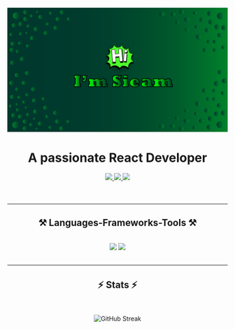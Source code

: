 ![logo](https://github.com/srssieam/srssieam/blob/main/github%20banner.png)
<h1 align="center">A passionate React Developer</h1>

<div align="center" style="margin-bottom: 20px;"> 
  <a href="mailto:srssieam@gmail.com">
    <img src="https://img.shields.io/badge/Gmail-333333?style=for-the-badge&logo=gmail&logoColor=red" />
  </a>
  <a href="https://www.linkedin.com/in/srs-sieam-66b1972a0/" target="_blank">
    <img src="https://img.shields.io/badge/LinkedIn-0077B5?style=for-the-badge&logo=linkedin&logoColor=white" target="_blank" />
  </a>
  <a href="https://srssieam.vercel.app" target="_blank">
     <img src="https://img.shields.io/badge/Portfolio-FF5722?style=for-the-badge&logo=todoist&logoColor=white" target="_blank" /> <!-- sqlite, safari, google-chrome are other good icon options -->
  </a>
</div>
<br/>
 <hr/>
 
<h2 align="center">⚒️ Languages-Frameworks-Tools ⚒️</h2>
<br/>
<div align="center">
    <img src="https://skillicons.dev/icons?i=react,html,css,tailwind,mui,figma,javascript,vscode,github,git" />
    <img src="https://skillicons.dev/icons?i=nodejs,express,firebase,mongodb" /><br>
</div>

<br/>
<hr/>

<h2 align="center">⚡ Stats ⚡</h2>
<br/>
<p align="center">
    <img src="https://github-readme-streak-stats.herokuapp.com?user=srssieam&theme=dark&border_radius=8&date_format=M%20j%5B%2C%20Y%5D&mode=weekly&type=png&background=45%2C01312A%2C087B1E&dates=EBEA05&stroke=15EB0C&ring=0AEB18&fire=23EB03&sideNums=05EB1B&excludeDaysLabel=01EB0E&currStreakNum=08EB2C" alt="GitHub Streak" />
   
</p>





